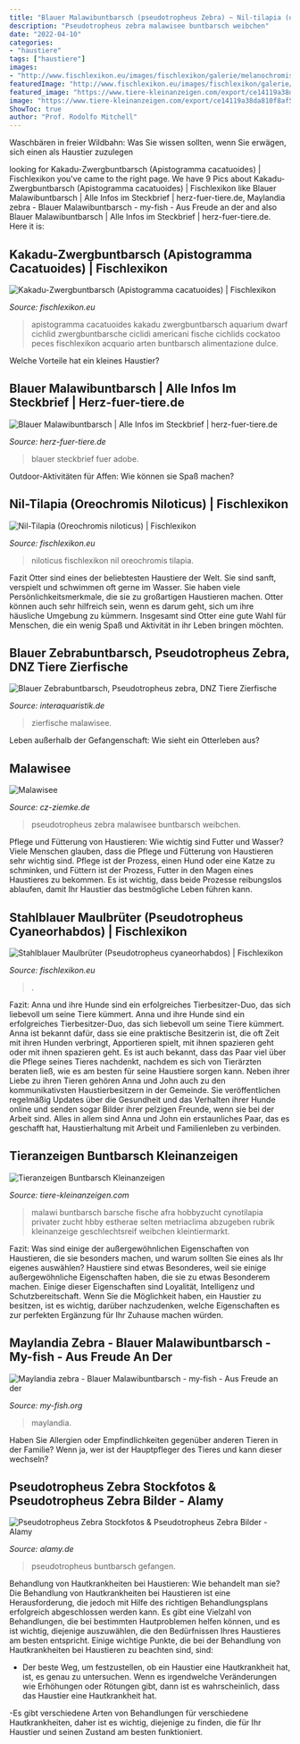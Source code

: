 ```yaml
---
title: "Blauer Malawibuntbarsch (pseudotropheus Zebra) ~ Nil-tilapia (oreochromis Niloticus)"
description: "Pseudotropheus zebra malawisee buntbarsch weibchen"
date: "2022-04-10"
categories:
- "haustiere"
tags: ["haustiere"]
images:
- "http://www.fischlexikon.eu/images/fischlexikon/galerie/melanochromis-cyaneorhabdos-01.jpg"
featuredImage: "http://www.fischlexikon.eu/images/fischlexikon/galerie/oreochromis-niloticus-04.jpg"
featured_image: "https://www.tiere-kleinanzeigen.com/export/ce14119a38da810f8af5564336ae8.jpg"
image: "https://www.tiere-kleinanzeigen.com/export/ce14119a38da810f8af5564336ae8.jpg"
ShowToc: true
author: "Prof. Rodolfo Mitchell"
---
```



Waschbären in freier Wildbahn: Was Sie wissen sollten, wenn Sie erwägen, sich einen als Haustier zuzulegen

	

		
looking for Kakadu-Zwergbuntbarsch (Apistogramma cacatuoides) | Fischlexikon you've came to the right page. We have 9 Pics about Kakadu-Zwergbuntbarsch (Apistogramma cacatuoides) | Fischlexikon like Blauer Malawibuntbarsch | Alle Infos im Steckbrief | herz-fuer-tiere.de, Maylandia zebra - Blauer Malawibuntbarsch - my-fish - Aus Freude an der and also Blauer Malawibuntbarsch | Alle Infos im Steckbrief | herz-fuer-tiere.de. Here it is:
		
    
## Kakadu-Zwergbuntbarsch (Apistogramma Cacatuoides) | Fischlexikon

<img loading=lazy src="http://www.fischlexikon.eu/images/fischlexikon/galerie/kakadu-zwergbuntbarsch-01.jpg" onerror="this.onerror=null;this.src='https://tse2.mm.bing.net/th?id=OIP.x4wj90ImUcx1vpgxinNQcQHaFj&amp;pid=15.1';" alt="Kakadu-Zwergbuntbarsch (Apistogramma cacatuoides) | Fischlexikon">

_Source: fischlexikon.eu_

>apistogramma cacatuoides kakadu zwergbuntbarsch aquarium dwarf cichlid zwergbuntbarsche ciclidi americani fische cichlids cockatoo peces fischlexikon acquario arten buntbarsch alimentazione dulce. 

	

Welche Vorteile hat ein kleines Haustier?

    
## Blauer Malawibuntbarsch | Alle Infos Im Steckbrief | Herz-fuer-tiere.de

<img loading=lazy src="https://images.herz-fuer-tiere.de/images/_aliases/1000w/4/8/0/7/67084-1-de-DE/steckbrief_blauer_malawibuntbarsch.jpg" onerror="this.onerror=null;this.src='https://tse2.mm.bing.net/th?id=OIP._dDGSdYjFtUw7ErsL2dQrgHaE8&amp;pid=15.1';" alt="Blauer Malawibuntbarsch | Alle Infos im Steckbrief | herz-fuer-tiere.de">

_Source: herz-fuer-tiere.de_

>blauer steckbrief fuer adobe. 

	

Outdoor-Aktivitäten für Affen: Wie können sie Spaß machen?

    
## Nil-Tilapia (Oreochromis Niloticus) | Fischlexikon

<img loading=lazy src="http://www.fischlexikon.eu/images/fischlexikon/galerie/oreochromis-niloticus-04.jpg" onerror="this.onerror=null;this.src='https://tse3.mm.bing.net/th?id=OIP.YLnUhf_cLutTLV87i7mIigHaE5&amp;pid=15.1';" alt="Nil-Tilapia (Oreochromis niloticus) | Fischlexikon">

_Source: fischlexikon.eu_

>niloticus fischlexikon nil oreochromis tilapia. 

	

Fazit
Otter sind eines der beliebtesten Haustiere der Welt. Sie sind sanft, verspielt und schwimmen oft gerne im Wasser. Sie haben viele Persönlichkeitsmerkmale, die sie zu großartigen Haustieren machen. Otter können auch sehr hilfreich sein, wenn es darum geht, sich um ihre häusliche Umgebung zu kümmern. Insgesamt sind Otter eine gute Wahl für Menschen, die ein wenig Spaß und Aktivität in ihr Leben bringen möchten.

    
## Blauer Zebrabuntbarsch, Pseudotropheus Zebra, DNZ Tiere Zierfische

<img loading=lazy src="https://cdn02.plentymarkets.com/idwditcg5ajj/item/images/80672/full/80672-Zebrabuntbarsch-Metriaclima-zebra-Chizumulu.jpg" onerror="this.onerror=null;this.src='https://tse1.mm.bing.net/th?id=OIP.whMYycgQYUkVmAAY1mO5QAHaE7&amp;pid=15.1';" alt="Blauer Zebrabuntbarsch, Pseudotropheus zebra, DNZ Tiere Zierfische">

_Source: interaquaristik.de_

>zierfische malawisee. 

	

Leben außerhalb der Gefangenschaft: Wie sieht ein Otterleben aus?

    
## Malawisee

<img loading=lazy src="http://cz-ziemke.de/assets/images/Unbenannt_7b.jpg" onerror="this.onerror=null;this.src='https://tse2.mm.bing.net/th?id=OIP.ioJUy5766rEo0n0XdSQPkgAAAA&amp;pid=15.1';" alt="Malawisee">

_Source: cz-ziemke.de_

>pseudotropheus zebra malawisee buntbarsch weibchen. 

	

Pflege und Fütterung von Haustieren: Wie wichtig sind Futter und Wasser?
Viele Menschen glauben, dass die Pflege und Fütterung von Haustieren sehr wichtig sind. Pflege ist der Prozess, einen Hund oder eine Katze zu schminken, und Füttern ist der Prozess, Futter in den Magen eines Haustieres zu bekommen. Es ist wichtig, dass beide Prozesse reibungslos ablaufen, damit Ihr Haustier das bestmögliche Leben führen kann.

    
## Stahlblauer Maulbrüter (Pseudotropheus Cyaneorhabdos) | Fischlexikon

<img loading=lazy src="http://www.fischlexikon.eu/images/fischlexikon/galerie/melanochromis-cyaneorhabdos-01.jpg" onerror="this.onerror=null;this.src='https://tse1.mm.bing.net/th?id=OIP.7VL9V2-CAN1ZeOsxr-oLXAHaE7&amp;pid=15.1';" alt="Stahlblauer Maulbrüter (Pseudotropheus cyaneorhabdos) | Fischlexikon">

_Source: fischlexikon.eu_

>. 

	

Fazit: Anna und ihre Hunde sind ein erfolgreiches Tierbesitzer-Duo, das sich liebevoll um seine Tiere kümmert.
Anna und ihre Hunde sind ein erfolgreiches Tierbesitzer-Duo, das sich liebevoll um seine Tiere kümmert. Anna ist bekannt dafür, dass sie eine praktische Besitzerin ist, die oft Zeit mit ihren Hunden verbringt, Apportieren spielt, mit ihnen spazieren geht oder mit ihnen spazieren geht. Es ist auch bekannt, dass das Paar viel über die Pflege seines Tieres nachdenkt, nachdem es sich von Tierärzten beraten ließ, wie es am besten für seine Haustiere sorgen kann. Neben ihrer Liebe zu ihren Tieren gehören Anna und John auch zu den kommunikativsten Haustierbesitzern in der Gemeinde. Sie veröffentlichen regelmäßig Updates über die Gesundheit und das Verhalten ihrer Hunde online und senden sogar Bilder ihrer pelzigen Freunde, wenn sie bei der Arbeit sind. Alles in allem sind Anna und John ein erstaunliches Paar, das es geschafft hat, Haustierhaltung mit Arbeit und Familienleben zu verbinden.

    
## Tieranzeigen Buntbarsch Kleinanzeigen

<img loading=lazy src="https://www.tiere-kleinanzeigen.com/export/ce14119a38da810f8af5564336ae8.jpg" onerror="this.onerror=null;this.src='https://tse2.mm.bing.net/th?id=OIP.L5uEQkBaH1G7s3_V1Sgh4AHaD9&amp;pid=15.1';" alt="Tieranzeigen Buntbarsch Kleinanzeigen">

_Source: tiere-kleinanzeigen.com_

>malawi buntbarsch barsche fische afra hobbyzucht cynotilapia privater zucht hbby estherae selten metriaclima abzugeben rubrik kleinanzeige geschlechtsreif weibchen kleintiermarkt. 

	

Fazit: Was sind einige der außergewöhnlichen Eigenschaften von Haustieren, die sie besonders machen, und warum sollten Sie eines als Ihr eigenes auswählen?
Haustiere sind etwas Besonderes, weil sie einige außergewöhnliche Eigenschaften haben, die sie zu etwas Besonderem machen. Einige dieser Eigenschaften sind Loyalität, Intelligenz und Schutzbereitschaft. Wenn Sie die Möglichkeit haben, ein Haustier zu besitzen, ist es wichtig, darüber nachzudenken, welche Eigenschaften es zur perfekten Ergänzung für Ihr Zuhause machen würden.

    
## Maylandia Zebra - Blauer Malawibuntbarsch - My-fish - Aus Freude An Der

<img loading=lazy src="https://my-fish.org/wp-content/uploads/2012/11/Maylandia_zebra_var_n1.jpg" onerror="this.onerror=null;this.src='https://tse4.mm.bing.net/th?id=OIP.zh-KCQFCKpL6SsnBMDYMiAHaE8&amp;pid=15.1';" alt="Maylandia zebra - Blauer Malawibuntbarsch - my-fish - Aus Freude an der">

_Source: my-fish.org_

>maylandia. 

	

Haben Sie Allergien oder Empfindlichkeiten gegenüber anderen Tieren in der Familie? Wenn ja, wer ist der Hauptpfleger des Tieres und kann dieser wechseln?

    
## Pseudotropheus Zebra Stockfotos &amp; Pseudotropheus Zebra Bilder - Alamy

<img loading=lazy src="http://n7.alamy.com/zoomsde/bkr4t6/malawi-monkey-bay-eine-blaue-malawi-buntbarsch-liegt-am-strand-von-einem-fischer-gefangen-bkr4t6.jpg" onerror="this.onerror=null;this.src='https://tse2.mm.bing.net/th?id=OIP.-6z6IoPJkdMDuLrB_ohFSQAAAA&amp;pid=15.1';" alt="Pseudotropheus Zebra Stockfotos &amp; Pseudotropheus Zebra Bilder - Alamy">

_Source: alamy.de_

>pseudotropheus buntbarsch gefangen. 

	

Behandlung von Hautkrankheiten bei Haustieren: Wie behandelt man sie?
Die Behandlung von Hautkrankheiten bei Haustieren ist eine Herausforderung, die jedoch mit Hilfe des richtigen Behandlungsplans erfolgreich abgeschlossen werden kann. Es gibt eine Vielzahl von Behandlungen, die bei bestimmten Hautproblemen helfen können, und es ist wichtig, diejenige auszuwählen, die den Bedürfnissen Ihres Haustieres am besten entspricht. Einige wichtige Punkte, die bei der Behandlung von Hautkrankheiten bei Haustieren zu beachten sind, sind:
- Der beste Weg, um festzustellen, ob ein Haustier eine Hautkrankheit hat, ist, es genau zu untersuchen. Wenn es irgendwelche Veränderungen wie Erhöhungen oder Rötungen gibt, dann ist es wahrscheinlich, dass das Haustier eine Hautkrankheit hat.

-Es gibt verschiedene Arten von Behandlungen für verschiedene Hautkrankheiten, daher ist es wichtig, diejenige zu finden, die für Ihr Haustier und seinen Zustand am besten funktioniert.

